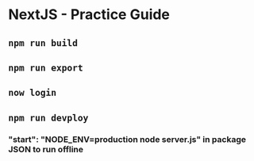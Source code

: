 # NextJS - Practice Guide

## `npm run build`
## `npm run export`
## `now login`
## `npm run devploy`

###  "start": "NODE_ENV=production node server.js" in package JSON to run offline
